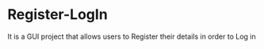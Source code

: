 # Register-LogIn
It is a GUI project that allows users to Register their details in order to Log in
